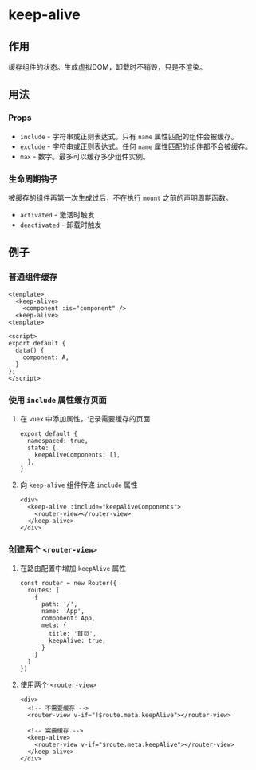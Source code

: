 # keep-alive

## 作用

缓存组件的状态。生成虚拟DOM，卸载时不销毁，只是不渲染。

## 用法

### Props

* `include` - 字符串或正则表达式。只有 `name` 属性匹配的组件会被缓存。
* `exclude` - 字符串或正则表达式。任何 `name` 属性匹配的组件都不会被缓存。
* `max` - 数字。最多可以缓存多少组件实例。

### 生命周期钩子

被缓存的组件再第一次生成过后，不在执行 `mount` 之前的声明周期函数。

* `activated` - 激活时触发
* `deactivated` - 卸载时触发

## 例子

### 普通组件缓存

```vue
<template>
  <keep-alive>
    <component :is="component" />
  <keep-alive>
<template>

<script>
export default {
  data() {
    component: A,
  }
};
</script>
```

### 使用 `include` 属性缓存页面

1. 在 `vuex` 中添加属性，记录需要缓存的页面

    ```vue
    export default {
      namespaced: true,
      state: {
        keepAliveComponents: [],
      },
    }
    ```

1. 向 `keep-alive` 组件传递 `include` 属性

    ```vue
    <div>
      <keep-alive :include="keepAliveComponents">
        <router-view></router-view>
      </keep-alive>
    </div>
    ```

### 创建两个 `<router-view>`

1. 在路由配置中增加 `keepAlive` 属性

    ```vue
    const router = new Router({
      routes: [
        {
          path: '/',
          name: 'App',
          component: App,
          meta: {
            title: '首页',
            keepAlive: true,
          }
        }
      ]
    })
    ```

1. 使用两个 `<router-view>`

    ```vue
    <div>
      <!-- 不需要缓存 -->
      <router-view v-if="!$route.meta.keepAlive"></router-view>

      <!-- 需要缓存 -->
      <keep-alive>
        <router-view v-if="$route.meta.keepAlive"></router-view>
      </keep-alive>
    </div>
    ```
